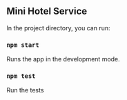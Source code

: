 ## Mini Hotel Service

In the project directory, you can run:

### `npm start`

Runs the app in the development mode.

### `npm test`

Run the tests

